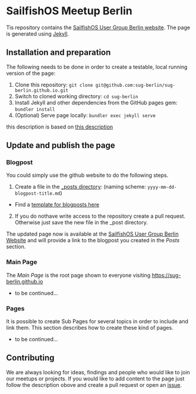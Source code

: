 # SailfishOS Meetup Berlin

Tis repository contains the [SailfishOS User Group Berlin website](https://sug-berlin.github.io). The page is generated using [Jekyll](https://jekyllrb.com).

## Installation and preparation

The following needs to be done in order to create a testable, local running version of the page: 

1. Clone this repository: `git clone git@github.com:sug-berlin/sug-berlin.github.io.git`
2. Switch to cloned working directory: `cd sug-berlin`
3. Install Jekyll and other dependencies from the GitHub pages gem: `bundler install`
4. (Optional) Serve page locally: `bundler exec jekyll serve`

this description is based on [this description](https://help.github.com/articles/setting-up-your-github-pages-site-locally-with-jekyll/)


## Update and publish the page


### Blogpost

You could simply use the github website to do the following steps. 

1. Create a file in the [_posts directory](https://github.com/sug-berlin/sug-berlin.github.io/tree/master/_posts): (naming scheme: `yyyy-mm-dd-blogpost-title.md`)
  - Find a [template for blogposts here](https://github.com/sug-berlin/sug-berlin.github.io/blob/master/template-new-post.md)
2. If you do nothave write access to the repository create a pull request. Otherwise just save the new file in the _post directory.

The updated page now is available at the [SailfishOS User Group Berlin Website](https://sug-berlin.github.io) and will provide a link to the blogpost you created in the *Posts* section.

### Main Page

The *Main Page* is the root page shown to everyone visiting https://sug-berlin.github.io

- to be continued...

### Pages

It is possible to create Sub Pages for several topics in order to include and link them. This section describes how to create these kind of pages.

- to be continued...

## Contributing

We are always looking for ideas, findings and people who would like to join our meetups or projects. If you would like to add content to the page just follow the description obove and create a pull request or open an [issue](https://github.com/sug-berlin/sug-berlin.github.io/issues).
